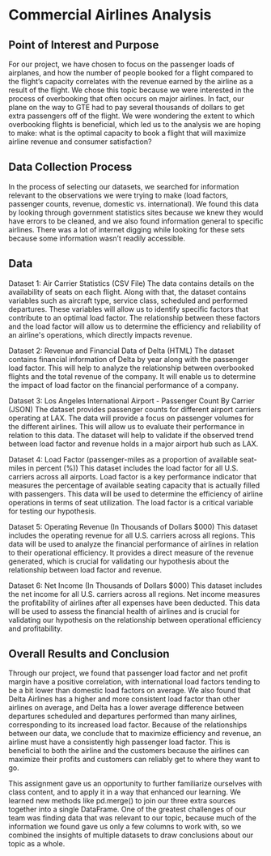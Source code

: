 # Commercial Airlines Analysis

## Point of Interest and Purpose
For our project, we have chosen to focus on the passenger loads of airplanes, and how the number of people booked for a flight compared to the flight’s capacity correlates with the revenue earned by the airline as a result of the flight. We chose this topic because we were interested in the process of overbooking that often occurs on major airlines. In fact, our plane on the way to GTE had to pay several thousands of dollars to get extra passengers off of the flight. We were wondering the extent to which overbooking flights is beneficial, which led us to the analysis we are hoping to make: what is the optimal capacity to book a flight that will maximize airline revenue and consumer satisfaction?

## Data Collection Process
In the process of selecting our datasets, we searched for information relevant to the observations we were trying to make (load factors, passenger counts, revenue, domestic vs. international). We found this data by looking through government statistics sites because we knew they would have errors to be cleaned, and we also found information general to specific airlines. There was a lot of internet digging while looking for these sets because some information wasn’t readily accessible.

## Data
Dataset 1: Air Carrier Statistics (CSV File)
The data contains details on the availability of seats on each flight. Along with that, the dataset contains variables such as aircraft type, service class, scheduled and performed departures. These variables will allow us to identify specific factors that contribute to an optimal load factor. The relationship between these factors and the load factor will allow us to determine the efficiency and reliability of an airline's operations, which directly impacts revenue. 

Dataset 2: Revenue and Financial Data of Delta (HTML)
The dataset contains financial information of Delta by year along with the passenger load factor. This will help to analyze the relationship between overbooked flights and the total revenue of the company. It will enable us to determine the impact of load factor on the financial performance of a company. 

Dataset 3: Los Angeles International Airport - Passenger Count By Carrier (JSON)
The dataset provides passenger counts for different airport carriers operating at LAX. The data will provide a focus on passenger volumes for the different airlines. This will allow us to evaluate their performance in relation to this data. The dataset will help to validate if the observed trend between load factor and revenue holds in a major airport hub such as LAX.

Dataset 4: Load Factor (passenger-miles as a proportion of available seat-miles in percent (%))
This dataset includes the load factor for all U.S. carriers across all airports. Load factor is a key performance indicator that measures the percentage of available seating capacity that is actually filled with passengers. This data will be used to determine the efficiency of airline operations in terms of seat utilization. The load factor is a critical variable for testing our hypothesis.

Dataset 5: Operating Revenue (In Thousands of Dollars $000)
This dataset includes the operating revenue for all U.S. carriers across all regions. This data will be used to analyze the financial performance of airlines in relation to their operational efficiency. It provides a direct measure of the revenue generated, which is crucial for validating our hypothesis about the relationship between load factor and revenue.

Dataset 6: Net Income (In Thousands of Dollars $000)
This dataset includes the net income for all U.S. carriers across all regions. Net income measures the profitability of airlines after all expenses have been deducted. This data will be used to assess the financial health of airlines and is crucial for validating our hypothesis on the relationship between operational efficiency and profitability.

## Overall Results and Conclusion
Through our project, we found that passenger load factor and net profit margin have a positive correlation, with international load factors tending to be a bit lower than domestic load factors on average. We also found that Delta Airlines has a higher and more consistent load factor than other airlines on average, and Delta has a lower average difference between departures scheduled and departures performed than many airlines, corresponding to its increased load factor. Because of the relationships between our data, we conclude that to maximize efficiency and revenue, an airline must have a consistently high passenger load factor. This is beneficial to both the airline and the customers because the airlines can maximize their profits and customers can reliably get to where they want to go.

This assignment gave us an opportunity to further familiarize ourselves with class content, and to apply it in a way that enhanced our learning. We learned new methods like pd.merge()  to join our three extra sources together into a single DataFrame. One of the greatest challenges of our team was finding data that was relevant to our topic, because much of the information we found gave us only a few columns to work with, so we combined the insights of multiple datasets to draw conclusions about our topic as a whole.
